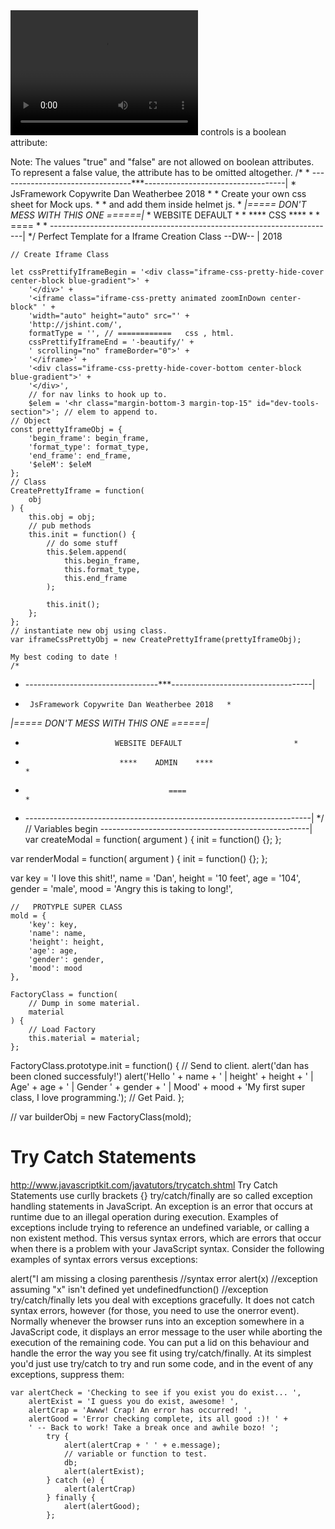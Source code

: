 <video width="300" height="200" autoplay="autoplay">
  <source src="video/supercoolvideo.mp4" type="video/mp4" />
</video>
controls is a boolean attribute:

Note: The values "true" and "false" are not allowed on boolean attributes. 
To represent a false value, the attribute has to be omitted altogether.
                                        /*
                                        * ---------------------------------***-----------------------------------|
                                        *      JsFramework Copywrite Dan Weatherbee 2018   *
                                        *           Create your own css sheet for Mock ups.        *
                                        *                 and add them inside helmet js.                   *
                                         *|=====    DON'T MESS WITH THIS ONE     ======|*
                                        *                         WEBSITE DEFAULT                         *
                                        *                             ****    CSS    ****                            *
                                        *                                      ====                                     *
                                        * -----------------------------------------------------------------------|
                                         */
Perfect Template for a Iframe Creation Class --DW-- | 2018

    // Create Iframe Class

    let cssPrettifyIframeBegin = '<div class="iframe-css-pretty-hide-cover center-block blue-gradient">' +
        '</div>' +
        '<iframe class="iframe-css-pretty animated zoomInDown center-block" ' +
        'width="auto" height="auto" src="' +
        'http://jshint.com/',
        formatType = '', // ============   css , html.
        cssPrettifyIframeEnd = '-beautify/' +
        ' scrolling="no" frameBorder="0">' +
        '</iframe>' +
        '<div class="iframe-css-pretty-hide-cover-bottom center-block blue-gradient">' +
        '</div>',
        // for nav links to hook up to.
        $elem = '<hr class="margin-bottom-3 margin-top-15" id="dev-tools-section">'; // elem to append to.
    // Object
    const prettyIframeObj = {
        'begin_frame': begin_frame,
        'format_type': format_type,
        'end_frame': end_frame,
        '$eleM': $eleM
    };
    // Class
    CreatePrettyIframe = function(
        obj
    ) {
        this.obj = obj;
        // pub methods
        this.init = function() {
            // do some stuff
            this.$elem.append(
                this.begin_frame,
                this.format_type,
                this.end_frame
            );

            this.init();
        };
    };
    // instantiate new obj using class.
    var iframeCssPrettyObj = new CreatePrettyIframe(prettyIframeObj);

    My best coding to date !
    /*
 * ---------------------------------***-----------------------------------|
 *      JsFramework Copywrite Dan Weatherbee 2018   *
 *|=====    DON'T MESS WITH THIS ONE     ======|*
 *                         WEBSITE DEFAULT                         *
 *                          ****    ADMIN    ****                           *
 *                                     ====                                     *
 * -----------------------------------------------------------------------|
 */
// Variables begin ----------------------------------------------------|
var createModal = function(
    argument
) {
    init = function() {};
};

var renderModal = function(
    argument
) {
    init = function() {};
};

var key = 'I love this shit!',
    name = 'Dan',
    height = '10 feet',
    age = '104',
    gender = 'male',
    mood = 'Angry this is taking to long!',

    //   PROTYPLE SUPER CLASS
    mold = {
        'key': key,
        'name': name,
        'height': height,
        'age': age,
        'gender': gender,
        'mood': mood
    },

    FactoryClass = function(
        // Dump in some material.
        material
    ) {
        // Load Factory
        this.material = material;
    };

FactoryClass.prototype.init = function() {
    // Send to client.
    alert('dan has been cloned successfuly!')
    alert('Hello ' + name + ' | height' + height + ' | Age' + age + ' | Gender ' + gender + ' | Mood' + mood + 'My first super class, I love programming.');
    // Get Paid.
};


// var builderObj = new FactoryClass(mold);

# Try Catch Statements

http://www.javascriptkit.com/javatutors/trycatch.shtml
Try Catch Statements use curlly brackets {}
try/catch/finally are so called exception handling statements in JavaScript. An exception is an error that occurs at runtime due to an illegal operation during execution. Examples of exceptions include trying to reference an undefined variable, or calling a non existent method. This versus syntax errors, which are errors that occur when there is a problem with your JavaScript syntax. Consider the following examples of syntax errors versus exceptions:

alert("I am missing a closing parenthesis //syntax error
alert(x) //exception assuming "x" isn't defined yet
undefinedfunction() //exception
try/catch/finally lets you deal with exceptions gracefully. It does not catch syntax errors, however (for those, you need to use the onerror event). Normally whenever the browser runs into an exception somewhere in a JavaScript code, it displays an error message to the user while aborting the execution of the remaining code. You can put a lid on this behaviour and handle the error the way you see fit using try/catch/finally. At its simplest you'd just use try/catch to try and run some code, and in the event of any exceptions, suppress them:



    var alertCheck = 'Checking to see if you exist you do exist... ',
        alertExist = 'I guess you do exist, awesome! ',
        alertCrap = 'Awww! Crap! An error has occurred! ',
        alertGood = 'Error checking complete, its all good :)! ' +
        ' -- Back to work! Take a break once and awhile bozo! ';
            try {
                alert(alertCrap + ' ' + e.message);
                // variable or function to test.
                db;
                alert(alertExist);
            } catch (e) {
                alert(alertCrap)
            } finally {
                alert(alertGood);
            };
